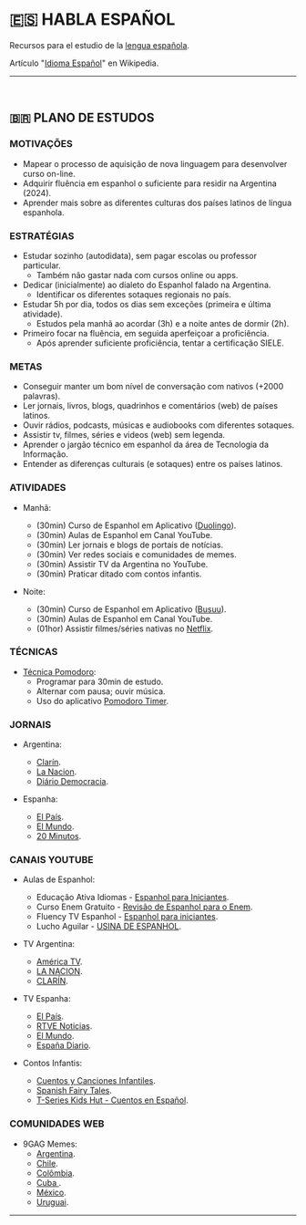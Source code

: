 # :es: HABLA ESPAÑOL

Recursos para el estudio de la [lengua española](https://pt.wikipedia.org/wiki/L%C3%ADngua_castelhana).

Artículo "[Idioma Español](https://es.wikipedia.org/wiki/Idioma_espa%C3%B1ol)" en Wikipedia.

- - -
<br/>


## :brazil: PLANO DE ESTUDOS

### MOTIVAÇÕES

* Mapear o processo de aquisição de nova linguagem para desenvolver curso on-line.
* Adquirir fluência em espanhol o suficiente para residir na Argentina (2024).
* Aprender mais sobre as diferentes culturas dos países latinos de língua espanhola.



### ESTRATÉGIAS

* Estudar sozinho (autodidata), sem pagar escolas ou professor particular.
    - Também não gastar nada com cursos online ou apps.
* Dedicar (inicialmente) ao dialeto do Espanhol falado na Argentina.
    - Identificar os diferentes sotaques regionais no país.
* Estudar 5h por dia, todos os dias sem exceções (primeira e última atividade).
    - Estudos pela manhã ao acordar (3h) e a noite antes de dormir (2h).
* Primeiro focar na fluência, em seguida aperfeiçoar a proficiência.
    - Após aprender suficiente proficiência, tentar a certificação SIELE.



### METAS

* Conseguir manter um bom nível de conversação com nativos (+2000 palavras).
* Ler jornais, livros, blogs, quadrinhos e comentários (web) de países latinos.
* Ouvir rádios, podcasts, músicas e audiobooks com diferentes sotaques.
* Assistir tv, filmes, séries e videos (web) sem legenda.
* Aprender o jargão técnico em espanhol da área de Tecnologia da Informação.
* Entender as diferenças culturais (e sotaques) entre os países latinos.



### ATIVIDADES

* Manhã:
    - (30min) Curso de Espanhol em Aplicativo ([Duolingo](https://pt.duolingo.com/)).
    - (30min) Aulas de Espanhol em Canal YouTube.
    - (30min) Ler jornais e blogs de portais de notícias.
    - (30min) Ver redes sociais e comunidades de memes.
    - (30min) Assistir TV da Argentina no YouTube.
    - (30min) Praticar ditado com contos infantis.

* Noite:
    - (30min) Curso de Espanhol em Aplicativo ([Busuu](https://www.busuu.com/pt)).
    - (30min) Aulas de Espanhol em Canal YouTube.
    - (01hor) Assistir filmes/séries nativas no [Netflix](https://www.netflix.com/browse/original-audio/100396/es?so=az).



### TÉCNICAS

* [Técnica Pomodoro](https://pt.wikipedia.org/wiki/T%C3%A9cnica_pomodoro):
    - Programar para 30min de estudo.
    - Alternar com pausa; ouvir música.
    - Uso do aplicativo [Pomodoro Timer](https://play.google.com/store/apps/details?id=com.pomodrone.app).



### JORNAIS

* Argentina:
    - [Clarín](https://www.clarin.com/).
    - [La Nacion](https://www.lanacion.com.ar/).
    - [Diário Democracia](https://www.diariodemocracia.com/).

* Espanha:
    - [El País](https://elpais.com/).
    - [El Mundo](https://www.elmundo.es/).
    - [20 Minutos](https://www.20minutos.es/).



### CANAIS YOUTUBE

* Aulas de Espanhol:
    - Educação Ativa Idiomas - [Espanhol para Iniciantes](https://www.youtube.com/watch?v=8F7Wm5ajpFA&list=PL4522A1CF5E79AC16).
    - Curso Enem Gratuito - [Revisão de Espanhol para o Enem](https://www.youtube.com/watch?v=mRHjGmvrarI&list=PLQVUQftDIJQH4apoO4epmkMg6sxeCLEf5).
    - Fluency TV Espanhol - [Espanhol para iniciantes](https://www.youtube.com/watch?v=38trVPMQmOY&list=PLlSAkdWPPRKrYVq4yCqPnuRLPd6rh0pzZ).
    - Lucho Aguilar - [USINA DE ESPANHOL](https://www.youtube.com/@USINADEESPANHOL).

* TV Argentina:
    - [América TV](https://www.youtube.com/@americaenvivo).
    - [LA NACION](https://www.youtube.com/@lanacion).
    - [CLARÍN](https://www.youtube.com/@clarincom).

* TV Espanha:
    - [El País](https://www.youtube.com/@elpais).
    - [RTVE Noticias](https://www.youtube.com/@rtvenoticias).
    - [El Mundo](https://www.youtube.com/@elmundo).
    - [España Diario](https://www.youtube.com/@EspanaDiario).

* Contos Infantis:
    - [Cuentos y Canciones Infantiles](https://www.youtube.com/@FairyTalesSpanish).
    - [Spanish Fairy Tales](https://www.youtube.com/@SpanishFairyTales).
    - [T-Series Kids Hut - Cuentos en Español](https://www.youtube.com/@TSeriesKidsHutCuentosenEspanol).



### COMUNIDADES WEB

* 9GAG Memes:
    - [Argentina](https://9gag.com/tag/argentina).
    - [Chile](https://9gag.com/tag/chile).
    - [Colômbia](https://9gag.com/tag/colombia).
    - [Cuba ](https://9gag.com/tag/cuba).
    - [México](https://9gag.com/tag/mexico).
    - [Uruguai](https://9gag.com/tag/uruguay).

- - -
<br/>
